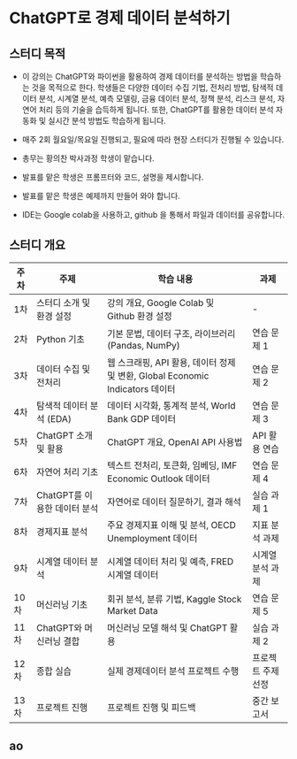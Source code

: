 # ChatGPT로 경제 데이터 분석하기

## 스터디 목적

- 이 강의는 ChatGPT와 파이썬을 활용하여 경제 데이터를 분석하는 방법을 학습하는 것을 목적으로 한다. 
학생들은 다양한 데이터 수집 기법, 전처리 방법, 탐색적 데이터 분석, 시계열 분석, 예측 모델링, 금융 데이터 분석, 정책 분석, 리스크 분석, 자연어 처리 등의 기술을 습득하게 됩니다. 
또한, ChatGPT를 활용한 데이터 분석 자동화 및 실시간 분석 방법도 학습하게 됩니다.

- 매주 2회 월요일/목요일 진행되고, 필요에 따라 현장 스터디가 진행될 수 있습니다.

- 총무는 황의찬 박사과정 학생이 맡습니다.

- 발표를 맡은 학생은 프롬프터와 코드, 설명을 제시합니다.

- 발표를 맡은 학생은 예제까지 만들어 와야 합니다. 

- IDE는 Google colab을 사용하고, github 을 통해서 파일과 데이터를 공유합니다. 

## 스터디 개요

| 주차 | 주제 | 학습 내용 | 과제 |
|------|------|-----------|------|
| 1차 | 스터디 소개 및 환경 설정 | 강의 개요, Google Colab 및 Github 환경 설정 | - |
| 2차 | Python 기초 | 기본 문법, 데이터 구조, 라이브러리 (Pandas, NumPy) | 연습 문제 1 |
| 3차 | 데이터 수집 및 전처리 | 웹 스크래핑, API 활용, 데이터 정제 및 변환, Global Economic Indicators 데이터 | 연습 문제 2 
| 4차 | 탐색적 데이터 분석 (EDA) | 데이터 시각화, 통계적 분석, World Bank GDP 데이터 | 연습 문제 3 |
| 5차 | ChatGPT 소개 및 활용 | ChatGPT 개요, OpenAI API 사용법 | API 활용 연습 |
| 6차 | 자연어 처리 기초 | 텍스트 전처리, 토큰화, 임베딩, IMF Economic Outlook 데이터 | 연습 문제 4 |
| 7차 | ChatGPT를 이용한 데이터 분석 | 자연어로 데이터 질문하기, 결과 해석 | 실습 과제 1 |
| 8차 | 경제지표 분석 | 주요 경제지표 이해 및 분석, OECD Unemployment 데이터 | 지표 분석 과제 |
| 9차 | 시계열 데이터 분석 | 시계열 데이터 처리 및 예측, FRED 시계열 데이터 | 시계열 분석 과제 |
| 10차 | 머신러닝 기초 | 회귀 분석, 분류 기법, Kaggle Stock Market Data | 연습 문제 5 |
| 11차 | ChatGPT와 머신러닝 결합 | 머신러닝 모델 해석 및 ChatGPT 활용 | 실습 과제 2 |
| 12차 | 종합 실습 | 실제 경제데이터 분석 프로젝트 수행 | 프로젝트 주제 선정 |
| 13차 | 프로젝트 진행 | 프로젝트 진행 및 피드백 | 중간 보고서 |


## ao
